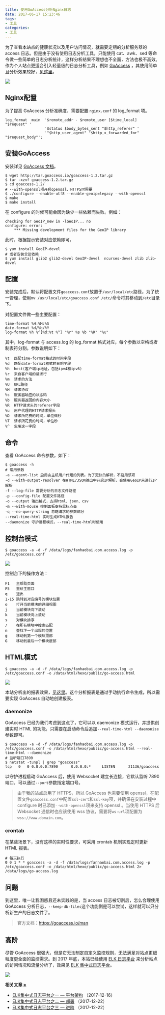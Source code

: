 ```yaml
---
title: 使用GoAccess分析Nginx日志
date: 2017-06-17 15:23:46
tags:
- 工具
categories:
- 工具
---
```


为了查看本站点的健康状况以及用户访问情况，就需要定期的分析服务器的 access 日志。但是由于没有使用日志分析工具，只能使用 cat、awk、sed 等命令做一些简单的日志分析统计，这样分析结果不理想也不全面，方法也极不高效。作为个人站点更适合引入轻量级的日志分析工具，例如 [GoAccess](https://goaccess.io) ，其使用简单且分析效果较好，[见这里](https://www.fanhaobai.com/go-access.html)。

![](https://img2.fanhaobai.com/2017/06/go-access/f0652e34-e1ce-46ab-8c0f-b2fef5f36577.png)<!--more-->

## Nginx配置

为了提高 GoAccess 分析准确度，需要配置 `nginx.conf` 的 log_format 项。

```Nginx
log_format  main  '$remote_addr - $remote_user [$time_local] "$request" '
                  '$status $body_bytes_sent "$http_referer" '
                  '"$http_user_agent" "$http_x_forwarded_for" "$request_body"';
```

## 安装GoAccess

安装详见 [GoAccess 文档](https://goaccess.io/download)。

```Shell
$ wget http://tar.goaccess.io/goaccess-1.2.tar.gz
$ tar -xzvf goaccess-1.2.tar.gz
$ cd goaccess-1.2/
# --with-openssl项开启openssl，HTTPS时需要
$ ./configure --enable-utf8 --enable-geoip=legacy --with-openssl
$ make
$ make install
```

在 configure 的时候可能会因为缺少一些依赖而失败。例如：

```Shell
checking for GeoIP_new in -lGeoIP... no
configure: error: 
    *** Missing development files for the GeoIP library
```

此时，根据提示安装对应依赖即可。

```Shell
$ yum install GeoIP-devel
# 或者安装全部依赖
$ yum install glib2 glib2-devel GeoIP-devel  ncurses-devel zlib zlib-devel
```

## 配置

安装完成后，默认将配置文件`goaccess.conf`放置于`/usr/local/etc`路径，为了统一管理，使用`mv /usr/local/etc/goaccess.conf /etc/`命令将其移动到`/etc`目录下。

对配置文件做一些主要配置：

```Nginx
time-format %H:%M:%S
date-format %d/%b/%Y
log-format %h %^[%d:%t %^] "%r" %s %b "%R" "%u"
```

其中，log-format 与 access.log 的 log_format 格式对应，每个参数以空格或者制表符分割。参数说明如下：

```Nginx
%t  匹配time-format格式的时间字段
%d  匹配date-format格式的日期字段
%h  host(客户端ip地址，包括ipv4和ipv6)
%r  来自客户端的请求行
%m  请求的方法
%U  URL路径
%H  请求协议
%s  服务器响应的状态码
%b  服务器返回的内容大小
%R  HTTP请求头的referer字段
%u  用户代理的HTTP请求报头
%D  请求所花费的时间，单位微秒
%T  请求所花费的时间，单位秒
%^  忽略这一字段
```

## 命令

查看 GoAccess 命令参数，如下：

```Shell
$ goaccess -h
# 常用参数
-a --agent-list 启用由主机用户代理的列表。为了更快的解析，不启用该项
-d --with-output-resolver 在HTML/JSON输出中开启IP解析，会使用GeoIP来进行IP解析
-f --log-file 需要分析的日志文件路径
-p --config-file 配置文件路径
-o --output 输出格式，支持html、json、csv
-m --with-mouse 控制面板支持鼠标点击
-q --no-query-string 忽略请求的参数部分
--real-time-html 实时生成HTML报告
--daemonize 守护进程模式，--real-time-html时使用
```

## 控制台模式

```Shell
$ goaccess -a -d -f /data/logs/fanhaobai.com.access.log -p /etc/goaccess.conf
```
![](https://img3.fanhaobai.com/2017/06/go-access/f0652e34-e1ce-46ab-8c0f-b2fef5f36577.png)

控制台下的操作方法：

```Shell
F1   主帮助页面
F5   重绘主窗口
q    退出
1-15 跳转到对应编号的模块位置 
o    打开当前模块的详细视图
j    当前模块向下滚动
k    当前模块向上滚动
s    对模块排序
/    在所有模块中搜索匹配
n    查找下一个出现的位置
g    移动到第一个模块顶部
G    移动到最后一个模块底部
```

## HTML模式

```Shell
$ goaccess -a -d -f /data/logs/fanhaobai.com.access.log -p /etc/goaccess.conf -o /data/html/hexo/public/go-access.html
```

![](https://img4.fanhaobai.com/2017/06/go-access/cc86d3ce-9287-4151-8a0c-ead3e0dffac5.png)

本站分析出的报表效果，[见这里](https://www.fanhaobai.com/go-access.html)。这个分析报表是通过手动执行命令生成，所以需要实现 GoAccess 自动地创建报表。

### daemonize

GoAccess 已经为我们考虑到这点了，它可以以 daemonize 模式运行，并提供创建实时 HTML 的功能，只需要在启动命令后追加`--real-time-html --daemonize`参数即可。

```Shell
$ goaccess -a -d -f /data/logs/fanhaobai.com.access.log -p /etc/goaccess.conf -o /data/html/hexo/public/go-access.html --real-time-html --daemonize
# 监听端口7890
$ netstat -tunpl | grep "goaccess"
tcp   0   0 0.0.0.0:7890      0.0.0.0:*     LISTEN      21136/goaccess
```

以守护进程启动 GoAccess 后，使用 Websocket 建立长连接，它默认监听 7890 端口，可以通过`--port`参数指定端口号。

>由于我的站点启用了 HTTPS，所以 GoAccess 也需要使用 openssl，在配置文件`goaccess.conf`中配置`ssl-cert`和`ssl-key`项，并确保在安装过程中 configure 时已添加`--with-openssl`项来支持 openssl 。当使用 HTTPS 后 Websocket 通信时也应该使用 wss 协议，需要将`ws-url`项配置为`wss://www.domain.com`。

### crontab

在某些场景下，没有这样的实时性要求，可采用 crontab 机制实现定时更新 HTML 报表。

```Shell
# 每天执行
0 0 1 * * goaccess -a -d -f /data/logs/fanhaobai.com.access.log -p /etc/goaccess.conf -o /data/html/hexo/public/go-access.html 2> /data/logs/go-access.log
```

## 问题

到这里，唯一让我困惑且还未实践的是，当 access 日志被切割后，怎么合理使用 GoAccess 分析日志，`--keep-db-files`这个功能倒是可以尝试，这样就可以只分析新生产的日志文件了。

> 官方文档：https://goaccess.io/man

## 高阶

尽管 GoAccess 很强大，但是它无法制定自定义监控规则，无法满足对站点更细粒度更全面的监控需求。到 2017 年底，本站已经使用 [ELK 日志平台](http://elk.fanhaobai.com) 来分析站点的访问情况和流量分析了，效果见 [ELK 集中式日志平台](https://www.fanhaobai.com/about/#站点导航
)。

![](https://img5.fanhaobai.com/2017/12/elk-advanced/b27378ac-e7e8-11e7-80c1-9a214cf093ae.png)

<strong>相关文章 [»]()</strong>

* [ELK集中式日志平台之一 — 平台架构](https://www.fanhaobai.com/2017/12/elk.html) <span>（2017-12-16）</span>
* [ELK集中式日志平台之二 — 部署](https://www.fanhaobai.com/2017/12/elk-install.html) <span>（2017-12-22）</span>
* [ELK集中式日志平台之三 — 进阶](https://www.fanhaobai.com/2017/12/elk-advanced.html) <span>（2017-12-22）</span>
